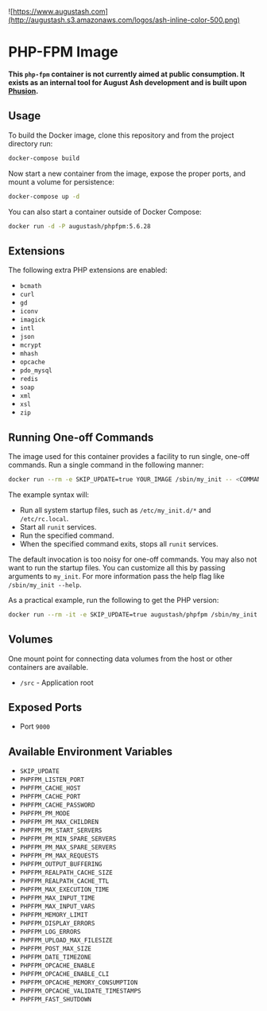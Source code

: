 ![https://www.augustash.com](http://augustash.s3.amazonaws.com/logos/ash-inline-color-500.png)

# PHP-FPM Image

**This `php-fpm` container is not currently aimed at public consumption. It exists as an internal tool for August Ash development and is built upon [Phusion](http://phusion.github.io/baseimage-docker/).**

## Usage

To build the Docker image, clone this repository and from the project directory run:

```bash
docker-compose build
```

Now start a new container from the image, expose the proper ports, and mount a volume for persistence:

```bash
docker-compose up -d
```

You can also start a container outside of Docker Compose:

```bash
docker run -d -P augustash/phpfpm:5.6.28
```

## Extensions

The following extra PHP extensions are enabled:

* `bcmath`
* `curl`
* `gd`
* `iconv`
* `imagick`
* `intl`
* `json`
* `mcrypt`
* `mhash`
* `opcache`
* `pdo_mysql`
* `redis`
* `soap`
* `xml`
* `xsl`
* `zip`

## Running One-off Commands

The image used for this container provides a facility to run single, one-off commands. Run a single command in the following manner:

```bash
docker run --rm -e SKIP_UPDATE=true YOUR_IMAGE /sbin/my_init -- <COMMAND ARGUMENTS>
```

The example syntax will:

* Run all system startup files, such as `/etc/my_init.d/*` and `/etc/rc.local`.
* Start all `runit` services.
* Run the specified command.
* When the specified command exits, stops all `runit` services.

The default invocation is too noisy for one-off commands. You may also not want to run the startup files. You can customize all this by passing arguments to `my_init`. For more information pass the help flag like `/sbin/my_init --help`.

As a practical example, run the following to get the PHP version:

```bash
docker run --rm -it -e SKIP_UPDATE=true augustash/phpfpm /sbin/my_init  --skip-startup-files --quiet -- php -v
```

## Volumes

One mount point for connecting data volumes from the host or other containers are available.

* `/src` - Application root

## Exposed Ports

* Port `9000`

## Available Environment Variables

* `SKIP_UPDATE`
* `PHPFPM_LISTEN_PORT`
* `PHPFPM_CACHE_HOST`
* `PHPFPM_CACHE_PORT`
* `PHPFPM_CACHE_PASSWORD`
* `PHPFPM_PM_MODE`
* `PHPFPM_PM_MAX_CHILDREN`
* `PHPFPM_PM_START_SERVERS`
* `PHPFPM_PM_MIN_SPARE_SERVERS`
* `PHPFPM_PM_MAX_SPARE_SERVERS`
* `PHPFPM_PM_MAX_REQUESTS`
* `PHPFPM_OUTPUT_BUFFERING`
* `PHPFPM_REALPATH_CACHE_SIZE`
* `PHPFPM_REALPATH_CACHE_TTL`
* `PHPFPM_MAX_EXECUTION_TIME`
* `PHPFPM_MAX_INPUT_TIME`
* `PHPFPM_MAX_INPUT_VARS`
* `PHPFPM_MEMORY_LIMIT`
* `PHPFPM_DISPLAY_ERRORS`
* `PHPFPM_LOG_ERRORS`
* `PHPFPM_UPLOAD_MAX_FILESIZE`
* `PHPFPM_POST_MAX_SIZE`
* `PHPFPM_DATE_TIMEZONE`
* `PHPFPM_OPCACHE_ENABLE`
* `PHPFPM_OPCACHE_ENABLE_CLI`
* `PHPFPM_OPCACHE_MEMORY_CONSUMPTION`
* `PHPFPM_OPCACHE_VALIDATE_TIMESTAMPS`
* `PHPFPM_FAST_SHUTDOWN`
